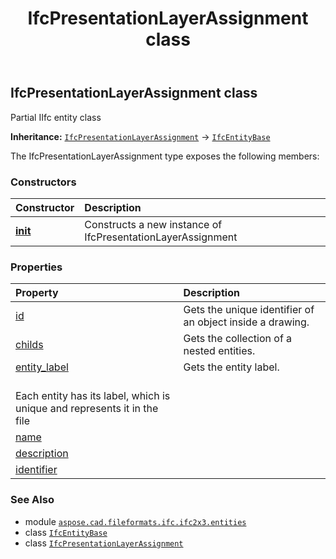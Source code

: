 ﻿---
title: IfcPresentationLayerAssignment class
second_title: Aspose.CAD for Python via .NET API References
description: 
type: docs
weight: 3800
url: /python-net/aspose.cad.fileformats.ifc.ifc2x3.entities/ifcpresentationlayerassignment/
is_root: false
---

## IfcPresentationLayerAssignment class

Partial IIfc entity class



**Inheritance:** [`IfcPresentationLayerAssignment`](/cad/python-net/aspose.cad.fileformats.ifc.ifc2x3.entities/ifcpresentationlayerassignment) → 
[`IfcEntityBase`](/cad/python-net/aspose.cad.fileformats.ifc/ifcentitybase)



The IfcPresentationLayerAssignment type exposes the following members:

### Constructors
| Constructor | Description |
| :- | :- |
| [__init__](/cad/python-net/aspose.cad.fileformats.ifc.ifc2x3.entities/ifcpresentationlayerassignment/__init__/#) | Constructs a new instance of IfcPresentationLayerAssignment |


### Properties
| Property | Description |
| :- | :- |
| [id](/cad/python-net/aspose.cad.fileformats.ifc.ifc2x3.entities/ifcpresentationlayerassignment/id) | Gets the unique identifier of an object inside a drawing. |
| [childs](/cad/python-net/aspose.cad.fileformats.ifc.ifc2x3.entities/ifcpresentationlayerassignment/childs) | Gets the collection of a nested entities. |
| [entity_label](/cad/python-net/aspose.cad.fileformats.ifc.ifc2x3.entities/ifcpresentationlayerassignment/entity_label) | Gets the entity label.<br/>Each entity has its label, which is unique and represents it in the file |
| [name](/cad/python-net/aspose.cad.fileformats.ifc.ifc2x3.entities/ifcpresentationlayerassignment/name) |  |
| [description](/cad/python-net/aspose.cad.fileformats.ifc.ifc2x3.entities/ifcpresentationlayerassignment/description) |  |
| [identifier](/cad/python-net/aspose.cad.fileformats.ifc.ifc2x3.entities/ifcpresentationlayerassignment/identifier) |  |



### See Also
* module [`aspose.cad.fileformats.ifc.ifc2x3.entities`](..)
* class [`IfcEntityBase`](/cad/python-net/aspose.cad.fileformats.ifc/ifcentitybase)
* class [`IfcPresentationLayerAssignment`](/cad/python-net/aspose.cad.fileformats.ifc.ifc2x3.entities/ifcpresentationlayerassignment)
